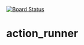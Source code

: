 [![Board Status](https://khanasif1.visualstudio.com/1fdcce7f-0348-4565-98ee-d65015cc9fe1/10287700-dff3-4f1f-beb8-bc916b3ecba4/_apis/work/boardbadge/d32c7026-e3fd-4980-a9f4-ff3ee955990b)](https://khanasif1.visualstudio.com/1fdcce7f-0348-4565-98ee-d65015cc9fe1/_boards/board/t/10287700-dff3-4f1f-beb8-bc916b3ecba4/Microsoft.RequirementCategory)
# action_runner